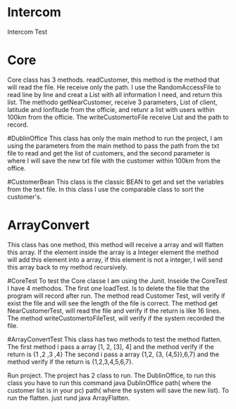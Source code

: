 # Intercom
Intercom Test

# Core
Core class has 3 methods.
readCustomer, this method is the method that will read the file. He receive only the path. I use the RandomAccessFile to read line by line and creat a List with all information I need, and return this list.
The methodo getNearCustomer, receive 3 parameters, List of client, latitude and lonfitude from the officie, and retunr a list with users within 100km from the officie.
The writeCustomertoFile receive List and the path to record.

#DublinOffice
This class has only the main method to run the project, I am using the parameters from the main method to pass the path from 
the txt file to read and get the list of customers, and the second parameter is where I will save the new txt file with the
customer within 100km from the office.

#CustomerBean
This class is the classic BEAN to get and set the variables from the text file.
In this class I use the comparable class to sort the customer's.

# ArrayConvert
This class has one method, this method will receive a array and will flatten this array.
If the element inside the array is a Integer element the method will add this element into a array, 
if this element is not a integer, I will send this array back to my method recursively.

#CoreTest
To test the Core classe I am using the Junit.
Inseide the CoreTest I have 4 methodos.
The first one loadTest.
Is to delete the file that the program will record after run.
The method read Customer Test, will verify if exist the file and will see the length of the file is correct.
The method get NearCustomerTest, will read the file and verify if the return is like 16 lines.
The method writeCustomertoFileTest, will verify if the system recorded the file.

#ArrayConvertTest
This class has two methods to test the method flatten.
The first method i pass a array [1, 2, [3], 4] and the method verify if the return is {1 ,2 ,3 ,4}
The second i pass a array {1,2, {3, {4,5}},6,7} and the method verify if the return is {1,2,3,4,5,6,7}.

Run project.
The project has 2 class to run.
The DublinOffice, to run this class you have to run this command 
java DublinOffice path( where the customer list is in your pc) path( where the system will save the new list).
To run the flatten.
just rund java ArrayFlatten.


